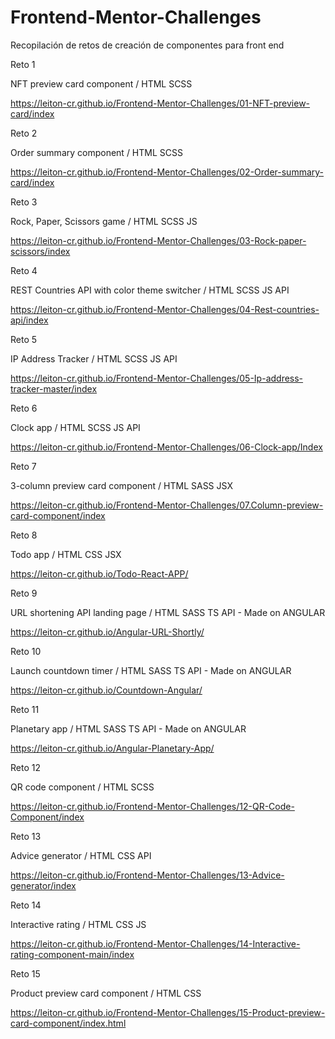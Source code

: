 # Frontend-Mentor-Challenges
Recopilación de retos de creación de componentes para front end


Reto 1

NFT preview card component / HTML SCSS

https://leiton-cr.github.io/Frontend-Mentor-Challenges/01-NFT-preview-card/index


Reto 2

Order summary component / HTML SCSS

https://leiton-cr.github.io/Frontend-Mentor-Challenges/02-Order-summary-card/index


Reto 3

Rock, Paper, Scissors game / HTML SCSS JS

https://leiton-cr.github.io/Frontend-Mentor-Challenges/03-Rock-paper-scissors/index


Reto 4

REST Countries API with color theme switcher / HTML SCSS JS API

https://leiton-cr.github.io/Frontend-Mentor-Challenges/04-Rest-countries-api/index


Reto 5

IP Address Tracker / HTML SCSS JS API

https://leiton-cr.github.io/Frontend-Mentor-Challenges/05-Ip-address-tracker-master/index


Reto 6

Clock app / HTML SCSS JS API

https://leiton-cr.github.io/Frontend-Mentor-Challenges/06-Clock-app/Index


Reto 7

3-column preview card component / HTML SASS JSX

https://leiton-cr.github.io/Frontend-Mentor-Challenges/07.Column-preview-card-component/index


Reto 8

Todo app / HTML CSS JSX

https://leiton-cr.github.io/Todo-React-APP/


Reto 9

URL shortening API landing page / HTML SASS TS API - Made on ANGULAR

https://leiton-cr.github.io/Angular-URL-Shortly/


Reto 10

Launch countdown timer / HTML SASS TS API - Made on ANGULAR

https://leiton-cr.github.io/Countdown-Angular/


Reto 11

Planetary app / HTML SASS TS API - Made on ANGULAR

https://leiton-cr.github.io/Angular-Planetary-App/


Reto 12

QR code component / HTML SCSS

https://leiton-cr.github.io/Frontend-Mentor-Challenges/12-QR-Code-Component/index


Reto 13

Advice generator / HTML CSS API

https://leiton-cr.github.io/Frontend-Mentor-Challenges/13-Advice-generator/index

Reto 14

Interactive rating / HTML CSS JS

https://leiton-cr.github.io/Frontend-Mentor-Challenges/14-Interactive-rating-component-main/index

Reto 15

Product preview card component / HTML CSS

https://leiton-cr.github.io/Frontend-Mentor-Challenges/15-Product-preview-card-component/index.html
